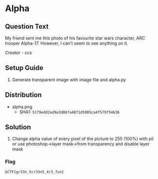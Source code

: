 # Alpha

## Question Text
My friend sent me this photo of his favourite star wars character, ARC trooper Alpha-17. However, I can't seem to see anything on it.

*Creator - ccs*

## Setup Guide
1. Generate transparent image with image file and alpha.py

## Distribution
- alpha.png
  - SHA1: `5179edd2ad9a3d06fa4871d5905ca4f579754636`

## Solution
1. Change alpha value of every pixel of the picture to 255 (100%) with pil or use photoshop->layer mask->from transparency and disable layer mask

### Flag
`GCTF{gr33n_5cr33n5_4r3_fun}`
